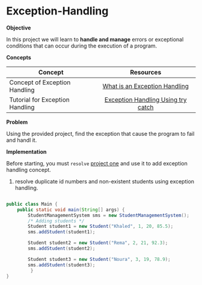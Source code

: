 # Exception-Handling

**Objective**

In this project we will learn to **handle and manage** errors or exceptional conditions that can occur during the execution of a program. 

**Concepts**

| Concept   |      Resources      |
|----------|:-------------:|
|Concept of Exception Handling |  [What is an Exception Handling](https://github.com/nourabyte/Exception-Handling/blob/main/resource/What-is-exception-handling.md) |
|Tutorial for Exception Handling    |    [Exception Handling Using try catch](https://www.youtube.com/watch?v=osEjmECD8bI)  |


**Problem**

Using the provided project, find the exception that cause the program to fail and handl it.

**Implementation**

Before starting, you must `resolve` [project one](https://github.com/nourabyte/Package-Project/blob/main/README.md) and use it to add exception handling concept.

1. resolve duplicate id numbers and non-existent students using exception handling.

```Java

public class Main {
    public static void main(String[] args) {
        StudentManagementSystem sms = new StudentManagementSystem();
        /* Adding students */
        Student student1 = new Student("Khaled", 1, 20, 85.5);
        sms.addStudent(student1);

        Student student2 = new Student("Rema", 2, 21, 92.3);
        sms.addStudent(student2);

        Student student3 = new Student("Noura", 3, 19, 78.9);
        sms.addStudent(student3);
         }
}
```

